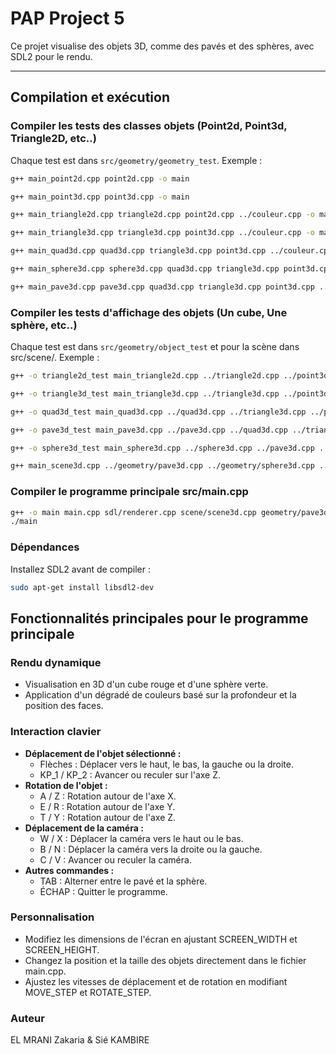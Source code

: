 # **PAP Project 5**

Ce projet visualise des objets 3D, comme des pavés et des sphères, avec SDL2 pour le rendu.

---

## **Compilation et exécution**

### **Compiler les tests des classes objets (Point2d, Point3d, Triangle2D, etc..)**
Chaque test est dans `src/geometry/geometry_test`. Exemple :
```bash
g++ main_point2d.cpp point2d.cpp -o main

g++ main_point3d.cpp point3d.cpp -o main

g++ main_triangle2d.cpp triangle2d.cpp point2d.cpp ../couleur.cpp -o main

g++ main_triangle3d.cpp triangle3d.cpp point3d.cpp ../couleur.cpp -o main

g++ main_quad3d.cpp quad3d.cpp triangle3d.cpp point3d.cpp ../couleur.cpp -o main

g++ main_sphere3d.cpp sphere3d.cpp quad3d.cpp triangle3d.cpp point3d.cpp ../couleur.cpp -o main

g++ main_pave3d.cpp pave3d.cpp quad3d.cpp triangle3d.cpp point3d.cpp ../couleur.cpp -o main./main
```

### **Compiler les tests d'affichage des objets (Un cube, Une sphère, etc..)**
Chaque test est dans `src/geometry/object_test` et pour la scène dans src/scene/. Exemple :
```bash
g++ -o triangle2d_test main_triangle2d.cpp ../triangle2d.cpp ../point3d.cpp ../point2d.cpp ../../couleur.cpp -lSDL2

g++ -o triangle3d_test main_triangle3d.cpp ../triangle3d.cpp ../point3d.cpp ../point2d.cpp ../../couleur.cpp -lSDL2

g++ -o quad3d_test main_quad3d.cpp ../quad3d.cpp ../triangle3d.cpp ../point3d.cpp ../point2d.cpp ../../couleur.cpp -lSDL2

g++ -o pave3d_test main_pave3d.cpp ../pave3d.cpp ../quad3d.cpp ../triangle3d.cpp ../point3d.cpp ../point2d.cpp ../../couleur.cpp -lSDL2

g++ -o sphere3d_test main_sphere3d.cpp ../sphere3d.cpp ../pave3d.cpp ../quad3d.cpp ../triangle3d.cpp ../point3d.cpp ../point2d.cpp ../../couleur.cpp -lSDL2

g++ main_scene3d.cpp ../geometry/pave3d.cpp ../geometry/sphere3d.cpp ../geometry/triangle2d.cpp ../geometry/point3d.cpp ../geometry/point2d.cpp ../geometry/quad3d.cpp ../geometry/triangle3d.cpp  ../couleur.cpp scene3d.cpp -o main
```

### **Compiler le programme principale src/main.cpp**
```bash
g++ -o main main.cpp sdl/renderer.cpp scene/scene3d.cpp geometry/pave3d.cpp geometry/sphere3d.cpp geometry/point3d.cpp geometry/point2d.cpp geometry/quad3d.cpp geometry/triangle3d.cpp couleur.cpp -lSDL2
./main
```

### Dépendances
Installez SDL2 avant de compiler :
```bash
sudo apt-get install libsdl2-dev
```

## Fonctionnalités principales pour le programme principale

### Rendu dynamique
- Visualisation en 3D d'un cube rouge et d'une sphère verte.
- Application d'un dégradé de couleurs basé sur la profondeur et la position des faces.

### Interaction clavier
- **Déplacement de l'objet sélectionné :**
  - Flèches : Déplacer vers le haut, le bas, la gauche ou la droite.
  - KP_1 / KP_2 : Avancer ou reculer sur l'axe Z.
- **Rotation de l'objet :**
  - A / Z : Rotation autour de l'axe X.
  - E / R : Rotation autour de l'axe Y.
  - T / Y : Rotation autour de l'axe Z.
- **Déplacement de la caméra :**
  - W / X : Déplacer la caméra vers le haut ou le bas.
  - B / N : Déplacer la caméra vers la droite ou la gauche.
  - C / V : Avancer ou reculer la caméra.
- **Autres commandes :**
  - TAB : Alterner entre le pavé et la sphère.
  - ÉCHAP : Quitter le programme.

### Personnalisation
- Modifiez les dimensions de l'écran en ajustant SCREEN_WIDTH et SCREEN_HEIGHT.
- Changez la position et la taille des objets directement dans le fichier main.cpp.
- Ajustez les vitesses de déplacement et de rotation en modifiant MOVE_STEP et ROTATE_STEP.


### Auteur
EL MRANI Zakaria & Sié KAMBIRE
